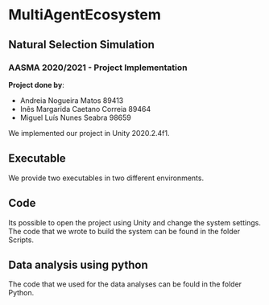 # MultiAgentEcosystem

## Natural Selection Simulation
### AASMA 2020/2021 - Project Implementation

**Project done by**:
- Andreia Nogueira Matos 89413
- Inês Margarida Caetano Correia 89464
- Miguel Luís Nunes Seabra 98659

We implemented our project in Unity 2020.2.4f1.

## Executable
We provide two executables in two different environments.

## Code
Its possible to open the project using Unity and change the system settings.
The code that we wrote to build the system can be found in the folder Scripts.

## Data analysis using python
The code that we used for the data analyses can be fould in the folder Python.

